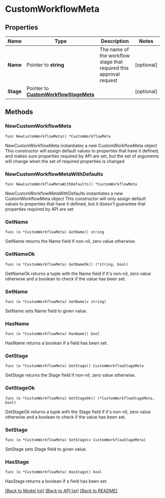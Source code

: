 # CustomWorkflowMeta

## Properties

Name | Type | Description | Notes
------------ | ------------- | ------------- | -------------
**Name** | Pointer to **string** | The name of the workflow stage that required this approval request | [optional] 
**Stage** | Pointer to [**CustomWorkflowStageMeta**](CustomWorkflowStageMeta.md) |  | [optional] 

## Methods

### NewCustomWorkflowMeta

`func NewCustomWorkflowMeta() *CustomWorkflowMeta`

NewCustomWorkflowMeta instantiates a new CustomWorkflowMeta object
This constructor will assign default values to properties that have it defined,
and makes sure properties required by API are set, but the set of arguments
will change when the set of required properties is changed

### NewCustomWorkflowMetaWithDefaults

`func NewCustomWorkflowMetaWithDefaults() *CustomWorkflowMeta`

NewCustomWorkflowMetaWithDefaults instantiates a new CustomWorkflowMeta object
This constructor will only assign default values to properties that have it defined,
but it doesn't guarantee that properties required by API are set

### GetName

`func (o *CustomWorkflowMeta) GetName() string`

GetName returns the Name field if non-nil, zero value otherwise.

### GetNameOk

`func (o *CustomWorkflowMeta) GetNameOk() (*string, bool)`

GetNameOk returns a tuple with the Name field if it's non-nil, zero value otherwise
and a boolean to check if the value has been set.

### SetName

`func (o *CustomWorkflowMeta) SetName(v string)`

SetName sets Name field to given value.

### HasName

`func (o *CustomWorkflowMeta) HasName() bool`

HasName returns a boolean if a field has been set.

### GetStage

`func (o *CustomWorkflowMeta) GetStage() CustomWorkflowStageMeta`

GetStage returns the Stage field if non-nil, zero value otherwise.

### GetStageOk

`func (o *CustomWorkflowMeta) GetStageOk() (*CustomWorkflowStageMeta, bool)`

GetStageOk returns a tuple with the Stage field if it's non-nil, zero value otherwise
and a boolean to check if the value has been set.

### SetStage

`func (o *CustomWorkflowMeta) SetStage(v CustomWorkflowStageMeta)`

SetStage sets Stage field to given value.

### HasStage

`func (o *CustomWorkflowMeta) HasStage() bool`

HasStage returns a boolean if a field has been set.


[[Back to Model list]](../README.md#documentation-for-models) [[Back to API list]](../README.md#documentation-for-api-endpoints) [[Back to README]](../README.md)


